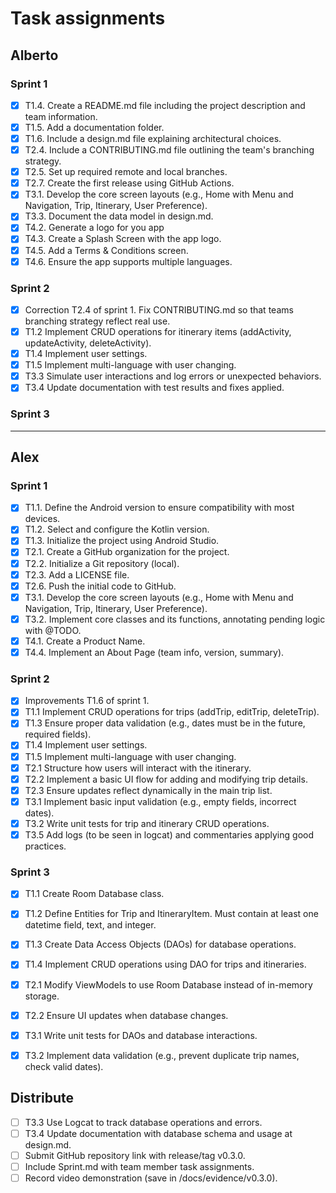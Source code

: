 # Task assignments

## Alberto
### Sprint 1
- [x] T1.4. Create a README.md file including the project description and team information.
- [x] T1.5. Add a documentation folder.
- [x] T1.6. Include a design.md file explaining architectural choices.
- [x] T2.4. Include a CONTRIBUTING.md file outlining the team's branching strategy.
- [x] T2.5. Set up required remote and local branches.
- [x] T2.7. Create the first release using GitHub Actions.
- [x] T3.1. Develop the core screen layouts (e.g., Home with Menu and Navigation, Trip, Itinerary, User Preference).
- [x] T3.3. Document the data model in design.md.
- [x] T4.2. Generate a logo for you app
- [x] T4.3. Create a Splash Screen with the app logo.
- [x] T4.5. Add a Terms & Conditions screen.
- [x] T4.6. Ensure the app supports multiple languages.

### Sprint 2
- [x] Correction T2.4 of sprint 1. Fix CONTRIBUTING.md so that teams branching strategy reflect real use.
- [x] T1.2 Implement CRUD operations for itinerary items (addActivity, updateActivity, deleteActivity).
- [x] T1.4 Implement user settings.
- [x] T1.5 Implement multi-language with user changing.
- [x] T3.3 Simulate user interactions and log errors or unexpected behaviors.
- [x] T3.4 Update documentation with test results and fixes applied.

### Sprint 3

----------------------------------------------------------------------------------------------------
## Alex
### Sprint 1
- [x] T1.1. Define the Android version to ensure compatibility with most devices.
- [x] T1.2. Select and configure the Kotlin version.
- [x] T1.3. Initialize the project using Android Studio.
- [x] T2.1. Create a GitHub organization for the project.
- [x] T2.2. Initialize a Git repository (local).
- [x] T2.3. Add a LICENSE file.
- [x] T2.6. Push the initial code to GitHub.
- [x] T3.1. Develop the core screen layouts (e.g., Home with Menu and Navigation, Trip, Itinerary, User Preference).
- [x] T3.2. Implement core classes and its functions, annotating pending logic with @TODO.
- [x] T4.1. Create a Product Name.
- [x] T4.4. Implement an About Page (team info, version, summary).

### Sprint 2
- [x] Improvements T1.6 of sprint 1.
- [x] T1.1 Implement CRUD operations for trips (addTrip, editTrip, deleteTrip).
- [x] T1.3 Ensure proper data validation (e.g., dates must be in the future, required fields).
- [x] T1.4 Implement user settings.
- [x] T1.5 Implement multi-language with user changing.
- [x] T2.1 Structure how users will interact with the itinerary.
- [x] T2.2 Implement a basic UI flow for adding and modifying trip details.
- [x] T2.3 Ensure updates reflect dynamically in the main trip list.
- [x] T3.1 Implement basic input validation (e.g., empty fields, incorrect dates).
- [x] T3.2 Write unit tests for trip and itinerary CRUD operations.
- [x] T3.5 Add logs (to be seen in logcat) and commentaries applying good practices.

### Sprint 3
- [x] T1.1 Create Room Database class.
- [x] T1.2 Define Entities for Trip and ItineraryItem. Must contain at least one datetime field, text, and integer.
- [x] T1.3 Create Data Access Objects (DAOs) for database operations.
- [x] T1.4 Implement CRUD operations using DAO for trips and itineraries.
- [x] T2.1 Modify ViewModels to use Room Database instead of in-memory storage.
- [x] T2.2 Ensure UI updates when database changes.
- [x] T3.1 Write unit tests for DAOs and database interactions.
- [x] T3.2 Implement data validation (e.g., prevent duplicate trip names, check valid dates).


## Distribute
- [ ] T3.3 Use Logcat to track database operations and errors.
- [ ] T3.4 Update documentation with database schema and usage at design.md.
- [ ] Submit GitHub repository link with release/tag v0.3.0.
- [ ] Include Sprint.md with team member task assignments.
- [ ] Record video demonstration (save in /docs/evidence/v0.3.0).  